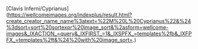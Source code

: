 [Clavis Inferni/Cyprianus] (https://wellcomeimages.org/indexplus/result.html?create_creator_name_name%3atext=%22M%20L%20Cyprianus%22&%24%3dsort=sort%20sortexpr%20image_sort&%2asform=wellcome-images&_IXACTION_=query&_IXFIRST_=1&_IXSPFX_=templates%2fb&_IXFPFX_=templates%2ft&%24%20with%20image_sort=.)
